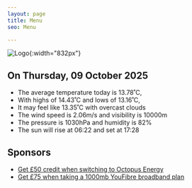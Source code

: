 ```yaml
---
layout: page
title: Menu
seo: Menu

---
```


![Logo](/images/logo.jpg){:width="832px"}

<!-- weather_marker starts -->
## On Thursday, 09 October 2025

- The average temperature today is 13.78˚C,
- With highs of 14.43˚C and lows of 13.16˚C,
- It may feel like 13.35˚C with overcast clouds
- The wind speed is 2.06m/s and visibility is 10000m
- The pressure is 1030hPa and humidity is 82%
- The sun will rise at 06:22 and set at 17:28

<!-- weather_marker ends -->

## Sponsors

- [Get £50 credit when switching to Octopus Energy](https://bit.ly/3oD1nnS)
- [Get £75 when taking a 1000mb YouFibre broadband plan](https://aklam.io/91zWhU?)
